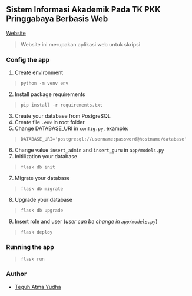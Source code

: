 ## Sistem Informasi Akademik Pada TK PKK Pringgabaya Berbasis Web
[Website](http://www.tkpkkpringgabaya.sch.id)
> Website ini merupakan aplikasi web untuk skripsi


### Config the app
1. Create environment
> `python -m venv env`
2. Install package requirements
> `pip install -r requirements.txt`
3. Create your database from PostgreSQL
4. Create file `.env` in root folder
5. Change DATABASE_URI in `config.py`, example:
> `DATABASE_URI='postgresql://username:password@hostname/database'`
6. Change value `insert_admin` and `insert_guru` in `app/models.py`
6. Initilization your database
> `flask db init`
7. Migrate your database
> `flask db migrate`
8. Upgrade your database
> `flask db upgrade`
9. Insert role and user (_user can be change in `app/models.py`_)
> `flask deploy`

### Running the app
> `flask run`


### Author
- [Teguh Atma Yudha](https://github.com/teguhatma)
